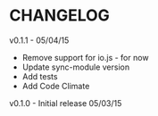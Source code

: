 CHANGELOG
=========

v0.1.1 - 05/04/15
* Remove support for io.js - for now
* Update sync-module version
* Add tests
* Add Code Climate

v0.1.0 - Initial release 05/03/15

